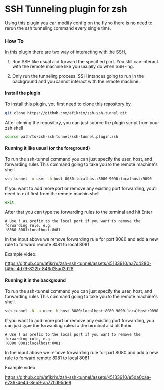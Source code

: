 # SSH Tunneling plugin for zsh

Using this plugin you can modify config on the fly so there is no need to rerun the ssh tunneling command every single time.

### How To

In this plugin there are two way of interacting with the SSH,

1. Run SSH like usual and forward the specified port. You still can interact with the remote machine like you usually do when SSH-ing.

2. Only run the tunneling process. SSH intances going to run in the background and you cannot interact with the remote machine.

#### Install the plugin

To install this plugin, you first need to clone this repository by,
```sh
git clone https://github.com/afikrim/zsh-ssh-tunnel.git
```

After cloning the repository, you can just source the plugin script from your zsh shell
```sh
source path/to/zsh-ssh-tunnel/ssh-tunnel.plugin.zsh
```

#### Running it like usual (on the foreground)

To run the ssh-tunnel command you can just specify the user, host, and forwarding rules
This command going to take you to the remote machine's shell.
```sh
ssh-tunnel -u user -h host 8080:localhost:8080 9090:localhost:9090
```

If you want to add more port or remove any existing port forwarding, you'll need to exit first from the remote machin shell
```sh
exit
```

After that you can type the forwarding rules to the terminal and hit Enter
```plaintext
# Use ! as prefix to the local port if you want to remove the forwarding rule, e.g.
!8080 8081:localhost:8081
```

In the input above we remove forwarding rule for port 8080 and add a new rule to forward remote 8081 to local 8081


Example video:

https://github.com/afikrim/zsh-ssh-tunnel/assets/45133910/aa7c4280-f49d-4d76-822b-846d25ad2d28



#### Running it in the background

To run the ssh-tunnel command you can just specify the user, host, and forwarding rules
This command going to take you to the remote machine's shell.
```sh
ssh-tunnel -N -u user -h host 8080:localhost:8080 9090:localhost:9090
```

If you want to add more port or remove any existing port forwarding, you can just type the forwarding rules to the terminal and hit Enter
```plaintext
# Use ! as prefix to the local port if you want to remove the forwarding rule, e.g.
!8080 8081:localhost:8081
```

In the input above we remove forwarding rule for port 8080 and add a new rule to forward remote 8081 to local 8081


Example video

https://github.com/afikrim/zsh-ssh-tunnel/assets/45133910/e5da0caa-e736-4e4d-8eb9-aa77ffd95de9

